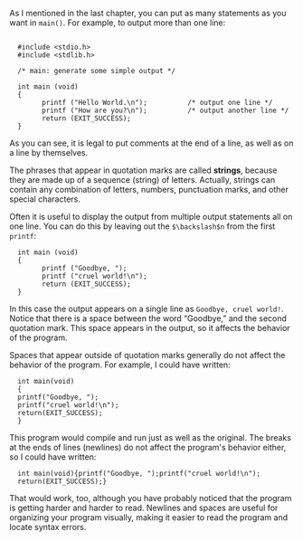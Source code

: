 As I mentioned in the last chapter, you can put as many statements as you want in `main()`.  For example, to output more than one line:

```code

  #include <stdio.h>
  #include <stdlib.h>

  /* main: generate some simple output */

  int main (void)
  {
        printf ("Hello World.\n");		    /* output one line */
        printf ("How are you?\n");		    /* output another line */       
        return (EXIT_SUCCESS);
  }

```
As you can see, it is legal to put comments at the end of a line, as well as on a line by themselves.


The phrases that appear in quotation marks are called **strings**, because they are made up of a sequence (string) of letters.  Actually, strings can contain any combination of letters, numbers, punctuation marks, and other special characters.


Often it is useful to display the output from multiple output statements all on one line.  You can do this by leaving out the `$\backslash$n` from the first `printf`:

```code
  int main (void)
  {
        printf ("Goodbye, ");
        printf ("cruel world!\n");	     
        return (EXIT_SUCCESS);
  }
```
In this case the output appears on a single line as `Goodbye, cruel world!`.  Notice that there is a space between the word “Goodbye,” and the second quotation mark. This space appears in the output, so it affects the behavior of the program.

Spaces that appear outside of quotation marks generally do not affect the behavior of the program.  For example, I could have written:

```code
  int main(void)
  {
  printf("Goodbye, ");
  printf("cruel world!\n");	     
  return(EXIT_SUCCESS);
  }
```
This program would compile and run just as well as the original. The breaks at the ends of lines (newlines) do not affect the program's behavior either, so I could have written:

```code
  int main(void){printf("Goodbye, ");printf("cruel world!\n");
  return(EXIT_SUCCESS);}
```
That would work, too, although you have probably noticed that the program is getting harder and harder to read.  Newlines and spaces are useful for organizing your program visually, making it easier to read the program and locate syntax errors.